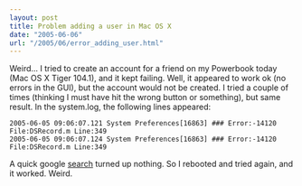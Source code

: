 ```yaml
---
layout: post
title: Problem adding a user in Mac OS X
date: "2005-06-06"
url: "/2005/06/error_adding_user.html"
---
```


Weird... I tried to create an account for a friend on my Powerbook
today (Mac OS X Tiger 104.1), and it kept failing.  Well, it appeared
to work ok (no errors in the GUI), but the account would not be
created.  I tried a couple of times (thinking I must have hit the
wrong button or something), but same result.  In the system.log, the
following lines appeared:

    2005-06-05 09:06:07.121 System Preferences[16863] ### Error:-14120 File:DSRecord.m Line:349
    2005-06-05 09:06:07.124 System Preferences[16863] ### Error:-14120 File:DSRecord.m Line:349

A quick google [search][] turned up nothing. So I rebooted and tried
again, and it worked. Weird.

[search]: http://www.google.com/search?rls=en&q=Error+-14120+DSRecord.m&ie=UTF-8&oe=UTF-8


